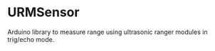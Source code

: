 URMSensor
=========

Arduino library to measure range using ultrasonic ranger modules in trig/echo mode.
